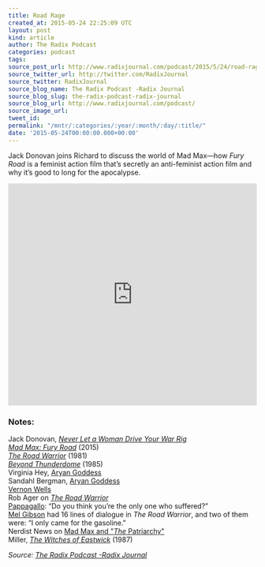 ```yaml
---
title: Road Rage
created_at: 2015-05-24 22:25:09 UTC
layout: post
kind: article
author: The Radix Podcast
categories: podcast
tags: 
source_post_url: http://www.radixjournal.com/podcast/2015/5/24/road-rage
source_twitter_url: http://twitter.com/RadixJournal
source_twitter: RadixJournal
source_blog_name: The Radix Podcast -Radix Journal
source_blog_slug: the-radix-podcast-radix-journal
source_blog_url: http://www.radixjournal.com/podcast/
source_image_url: 
tweet_id: 
permalink: "/mntr/:categories/:year/:month/:day/:title/"
date: '2015-05-24T00:00:00.000+00:00'
---
```

<p>Jack Donovan joins Richard to discuss the world of Mad Max—how <em>Fury Road</em> is a feminist action film that’s secretly an anti-feminist action film and why it’s good to long for the apocalypse. &nbsp;</p><iframe scrolling="no" src="https://w.soundcloud.com/player/?url=https%3A//api.soundcloud.com/tracks/207039853&amp;auto_play=false&amp;hide_related=false&amp;show_comments=true&amp;show_user=true&amp;show_reposts=false&amp;visual=true" width="100%" frameborder="no" height="450"></iframe><h3 id="notes">Notes:</h3>

<p>Jack Donovan, <em><a href="http://www.radixjournal.com/journal/2015/5/20/never-let-a-woman-drive-your-war-rig">Never Let a Woman Drive Your War Rig</a></em> <br>
<em><a href="http://www.imdb.com/title/tt1392190/?ref_=tt_rec_tt">Mad Max: Fury Road</a></em> (2015) <br>
<em><a href="http://www.imdb.com/title/tt0082694/?ref_=nm_knf_t1">The Road Warrior</a></em> (1981) <br>
<em><a href="http://www.imdb.com/title/tt0089530/?ref_=tt_rec_tt">Beyond Thunderdome</a></em> (1985) <br>
Virginia Hey, <a href="https://deanoinamerica.files.wordpress.com/2011/10/mad-max-2-warrior-woman-virginia-hey.jpg">Aryan Goddess</a> <br>
Sandahl Bergman, <a href="http://ecx.images-amazon.com/images/I/51Ic6ppPnVL._SY445_.jpg">Aryan Goddess</a> <br>
<a href="http://www.imdb.com/name/nm0920460/?ref_=tt_cl_t4">Vernon Wells</a> <br>
Rob Ager on <em><a href="https://youtu.be/LWuymS0i0dc?t=6m32s">The Road Warrior</a></em> <br>
<a href="http://www.imdb.com/title/tt0082694/quotes?item=qt0201171">Pappagallo</a>: “Do you think you’re the only one who suffered?” <br>
<a href="https://www.phactual.com/15-facts-about-the-mad-max-trilogy/">Mel Gibson</a> had 16 lines of dialogue in <em>The Road Warrior</em>, and two of them were: “I only came for the gasoline." <br>
Nerdist News on <a href="https://www.youtube.com/watch?v=5Pd0noml2ZE">Mad Max and "<em>The</em> Patriarchy"</a> <br>
Miller, <em><a href="http://www.imdb.com/title/tt0094332/">The Witches of Eastwick</a></em> (1987) </p><div class="">
    <i>Source: <a href="http://www.radixjournal.com/podcast/">The Radix Podcast -Radix Journal</a></i>
</div>
